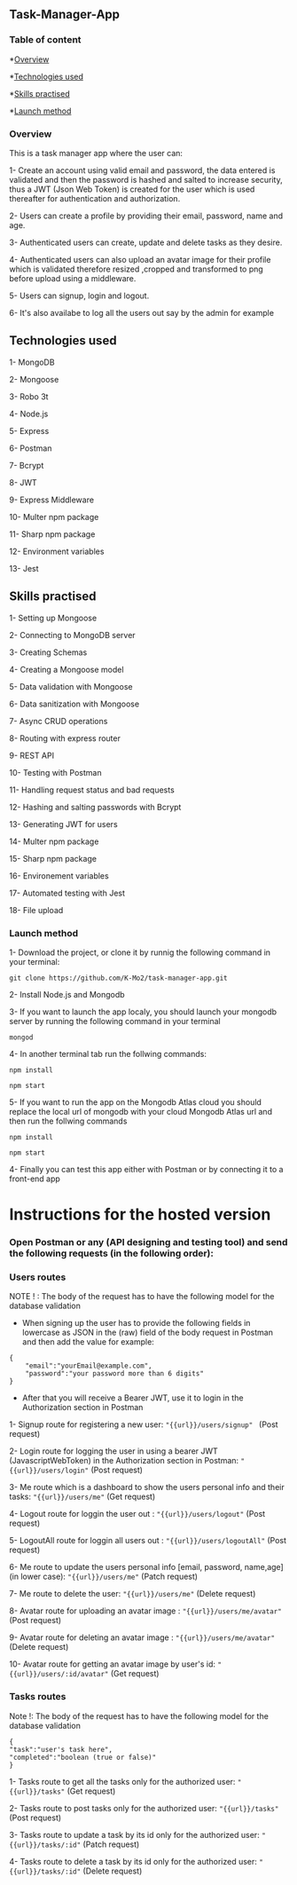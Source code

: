 ## Task-Manager-App

### Table of content

\*[Overview](#overview)

\*[Technologies used](#technologies-used)

\*[Skills practised](#skills-practised)

\*[Launch method](#launch-method)

### Overview

This is a task manager app where the user can:

1- Create an account using valid email and password, the data entered is validated and then the password is hashed and salted to increase security, thus a JWT (Json Web Token) is created for the user which is used thereafter for authentication and authorization.

2- Users can create a profile by providing their email, password, name and age.

3- Authenticated users can create, update and delete tasks as they desire.

4- Authenticated users can also upload an avatar image for their profile which is validated therefore resized ,cropped and transformed to png before upload using a middleware.

5- Users can signup, login and logout.

6- It's also availabe to log all the users out say by the admin for example

## Technologies used

1- MongoDB

2- Mongoose

3- Robo 3t

4- Node.js

5- Express

6- Postman

7- Bcrypt

8- JWT

9- Express Middleware

10- Multer npm package

11- Sharp npm package

12- Environment variables

13- Jest

## Skills practised

1- Setting up Mongoose

2- Connecting to MongoDB server

3- Creating Schemas

4- Creating a Mongoose model

5- Data validation with Mongoose

6- Data sanitization with Mongoose

7- Async CRUD operations

8- Routing with express router

9- REST API

10- Testing with Postman

11- Handling request status and bad requests

12- Hashing and salting passwords with Bcrypt

13- Generating JWT for users

14- Multer npm package

15- Sharp npm package

16- Environement variables

17- Automated testing with Jest

18- File upload

### Launch method

1- Download the project, or clone it by runnig the following command in your terminal:

```
git clone https://github.com/K-Mo2/task-manager-app.git
```

2- Install Node.js and Mongodb

3- If you want to launch the app localy, you should launch your mongodb server by running the following command in your terminal

```
mongod
```

4- In another terminal tab run the follwing commands:

```
npm install

npm start
```

5- If you want to run the app on the Mongodb Atlas cloud you should replace the local url of mongodb with your cloud Mongodb Atlas url and then run the follwing commands

```
npm install

npm start
```

4- Finally you can test this app either with Postman or by connecting it to a front-end app

# Instructions for the hosted version

### Open Postman or any (API designing and testing tool) and send the following requests (in the following order):

### Users routes

NOTE ! : The body of the request has to have the following model for the database validation

- When signing up the user has to provide the following fields in lowercase as JSON in the (raw) field of the body request in Postman and then add the value for example:

```
{
    "email":"yourEmail@example.com",
    "password":"your password more than 6 digits"
}
```

- After that you will receive a Bearer JWT, use it to login in the Authorization section in Postman

1- Signup route for registering a new user: `"{{url}}/users/signup" ` (Post request)

2- Login route for logging the user in using a bearer JWT (JavascriptWebToken) in the Authorization section in Postman:
`"{{url}}/users/login"` (Post request)

3- Me route which is a dashboard to show the users personal info and their tasks: `"{{url}}/users/me"` (Get request)

4- Logout route for loggin the user out : `"{{url}}/users/logout"` (Post request)

5- LogoutAll route for loggin all users out : `"{{url}}/users/logoutAll"` (Post request)

6- Me route to update the users personal info [email, password, name,age] (in lower case):
`"{{url}}/users/me"` (Patch request)

7- Me route to delete the user: `"{{url}}/users/me"` (Delete request)

8- Avatar route for uploading an avatar image : `"{{url}}/users/me/avatar"` (Post request)

9- Avatar route for deleting an avatar image : `"{{url}}/users/me/avatar"` (Delete request)

10- Avatar route for getting an avatar image by user's id: `"{{url}}/users/:id/avatar"` (Get request)

### Tasks routes

Note !: The body of the request has to have the following model for the database validation

```
{
"task":"user's task here",
"completed":"boolean (true or false)"
}
```

1- Tasks route to get all the tasks only for the authorized user: `"{{url}}/tasks"` (Get request)

2- Tasks route to post tasks only for the authorized user: `"{{url}}/tasks"` (Post request)

3- Tasks route to update a task by its id only for the authorized user: `"{{url}}/tasks/:id"` (Patch request)

4- Tasks route to delete a task by its id only for the authorized user: `"{{url}}/tasks/:id"` (Delete request)
